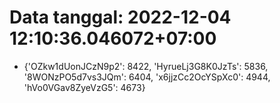 # Data tanggal: 2022-12-04 12:10:36.046072+07:00

* {'OZkw1dUonJCzN9p2': 8422, 'HyrueLj3G8K0JzTs': 5836, '8WONzPO5d7vs3JQm': 6404, 'x6jjzCc2OcYSpXc0': 4944, 'hVo0VGav8ZyeVzG5': 4673}
